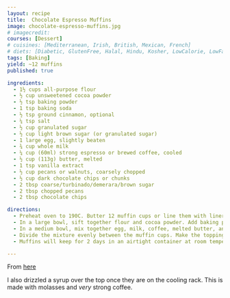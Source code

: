 ```yaml
---
layout: recipe
title:  Chocolate Espresso Muffins
image: chocolate-espresso-muffins.jpg
# imagecredit:
courses: [Dessert]
# cuisines: [Mediterranean, Irish, British, Mexican, French]
# diets: [Diabetic, GlutenFree, Halal, Hindu, Kosher, LowCalorie, LowFat, LowLactose, LowSalt, Vegan, Vegetarian]
tags: [Baking]
yield: ~12 muffins
published: true

ingredients:
  - 1½ cups all-purpose flour
  - ½ cup unsweetened cocoa powder
  - ½ tsp baking powder
  - 1 tsp baking soda
  - ½ tsp ground cinnamon, optional
  - ¼ tsp salt
  - ½ cup granulated sugar
  - ½ cup light brown sugar (or granulated sugar)
  - 1 large egg, slightly beaten
  - ¾ cup whole milk
  - ¼ cup (60ml) strong espresso or brewed coffee, cooled
  - ½ cup (113g) butter, melted
  - 1 tsp vanilla extract
  - ½ cup pecans or walnuts, coarsely chopped
  - ½ cup dark chocolate chips or chunks
  - 2 tbsp coarse/turbinado/demerara/brown sugar
  - 2 tbsp chopped pecans
  - 2 tbsp chocolate chips

directions:
  - Preheat oven to 190C. Butter 12 muffin cups or line them with liner papers.
  - In a large bowl, sift together flour and cocoa powder. Add baking powder, baking soda, cinnamon, salt, and sugars and mix to combine.
  - In a medium bowl, mix together egg, milk, coffee, melted butter, and vanilla extract. Pour the wet ingredients into the flour mixture and fold with a wooden spoon or rubber spatula just until combined. Do not over mix. The batter should be quite thick and lumpy. Fold in nuts and chocolate chips.
  - Divide the mixture evenly between the muffin cups. Make the topping by tossing together sugar, pecans, and chocolate chips in a small bowl, then sprinkle evenly on top of the batter. Bake for 15-20 minutes, or until a toothpick inserted into the center of the muffins comes out clean. Transfer pan to a wire rack and let cool for 10 minutes, then remove muffins from pan and let cool completely.
  - Muffins will keep for 2 days in an airtight container at room temperature. They can also be frozen for up to 2 months. To thaw, leave them on the counter, still covered, or overnight in the fridge.

---
```

From [here](https://prettysimplesweet.com/chocolate-espresso-muffins/)

I also drizzled a syrup over the top once they are on the cooling rack. This is made with molasses and *very* strong coffee.
